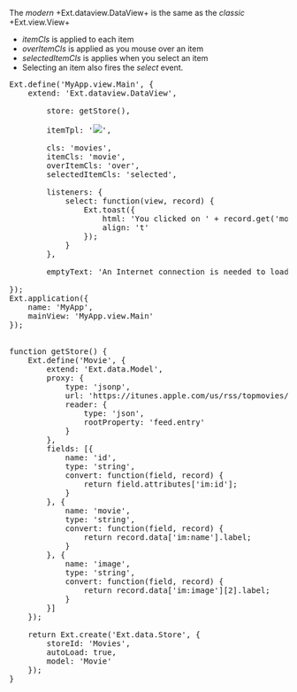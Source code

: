 The *modern* +Ext.dataview.DataView+ is the same as the *classic* +Ext.view.View+

- *itemCls* is applied to each item
- *overItemCls* is applied as you mouse over an item
- *selectedItemCls* is applies when you select an item
- Selecting an item also fires the *select* event.


<pre class="runnable modern run">
Ext.define('MyApp.view.Main', {
    extend: 'Ext.dataview.DataView',

        store: getStore(),

        itemTpl: '<img src="{image}">',

        cls: 'movies',
        itemCls: 'movie',
        overItemCls: 'over',
        selectedItemCls: 'selected',

        listeners: {
            select: function(view, record) {
                Ext.toast({
                    html: 'You clicked on ' + record.get('movie'),
                    align: 't'
                });
            }
        },

        emptyText: 'An Internet connection is needed to load titles from iTunes.'

});
Ext.application({
    name: 'MyApp',
    mainView: 'MyApp.view.Main'
});


function getStore() {
    Ext.define('Movie', {
        extend: 'Ext.data.Model',
        proxy: {
            type: 'jsonp',
            url: 'https://itunes.apple.com/us/rss/topmovies/limit=5/json',
            reader: {
                type: 'json',
                rootProperty: 'feed.entry'
            }
        },
        fields: [{
            name: 'id',
            type: 'string',
            convert: function(field, record) {
                return field.attributes['im:id'];
            }
        }, {
            name: 'movie',
            type: 'string',
            convert: function(field, record) {
                return record.data['im:name'].label;
            }
        }, {
            name: 'image',
            type: 'string',
            convert: function(field, record) {
                return record.data['im:image'][2].label;
            }
        }]
    });

    return Ext.create('Ext.data.Store', {
        storeId: 'Movies',
        autoLoad: true,
        model: 'Movie'
    });
}
</pre>
